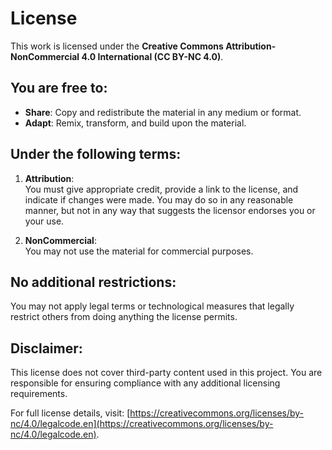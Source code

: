 # License  

This work is licensed under the **Creative Commons Attribution-NonCommercial 4.0 International (CC BY-NC 4.0)**.  

## You are free to:  
- **Share**: Copy and redistribute the material in any medium or format.  
- **Adapt**: Remix, transform, and build upon the material.  

## Under the following terms:  
1. **Attribution**:  
   You must give appropriate credit, provide a link to the license, and indicate if changes were made. You may do so in any reasonable manner, but not in any way that suggests the licensor endorses you or your use.  

2. **NonCommercial**:  
   You may not use the material for commercial purposes.  

## No additional restrictions:  
You may not apply legal terms or technological measures that legally restrict others from doing anything the license permits.  

## Disclaimer:  
This license does not cover third-party content used in this project. You are responsible for ensuring compliance with any additional licensing requirements.  

For full license details, visit: [https://creativecommons.org/licenses/by-nc/4.0/legalcode.en](https://creativecommons.org/licenses/by-nc/4.0/legalcode.en).  

